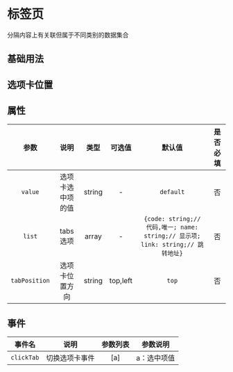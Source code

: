 <!-- 加载 demo 组件 start -->
<script setup>
import demo from './demo.vue'
import demo_position from './demo_position.vue'
import Preview from "@components/Preview/Preview.vue";
</script>
<!-- 加载 demo 组件 end -->

<!-- 正文开始 -->

# 标签页

分隔内容上有关联但属于不同类别的数据集合

## 基础用法

<Preview comp-name="Tabs" demo-name="demo">
  <demo />
</Preview>

## 选项卡位置

<Preview comp-name="Tabs" demo-name="demo_position">
  <demo_position />
</Preview>

## 属性

|     参数      |       说明       |  类型  |  可选值  |                                     默认值                                      | 是否必填 |
| :-----------: | :--------------: | :----: | :------: | :-----------------------------------------------------------------------------: | :------: |
|    `value`    | 选项卡选中项的值 | string |    -     |                                    `default`                                    |    否    |
|    `list`     |    tabs 选项     | array  |    -     | `{code: string;// 代码,唯一; name: string;// 显示项; link: string;// 跳转地址}` |    否    |
| `tabPosition` |  选项卡位置方向  | string | top,left |                                      `top`                                      |    否    |

## 事件

|   事件名   |      说明      | 参数列表 |  参数说明   |
| :--------: | :------------: | :------: | :---------: |
| `clickTab` | 切换选项卡事件 |   [a]    | a：选中项值 |
